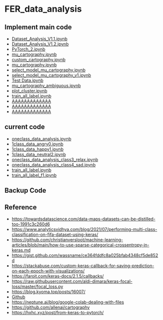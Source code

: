 # FER_data_analysis

## Implement main code
- <a href="https://colab.research.google.com/drive/1NyusAQzFC6lWXKqyhFYb3Hjqpg9kRYNf?usp=sharing">Dataset_Analysis_V1.1.ipynb</a>
- <a href="https://colab.research.google.com/drive/1JAA6SkArKEfe9uo-qie8jkGncCu4G0Yi?usp=sharing">Dataset_Analysis_V1.2.ipynb</a>
- <a href="https://colab.research.google.com/drive/1d5OfydNHiGAOE2s6qEOqGaEmL9fPj1g9?usp=sharing">PyTorch_2.ipynb</a>
- <a href="https://colab.research.google.com/drive/1hb9WMtYGeTOZWYUMNUCic3hh8nmKVpGh?usp=sharing">mu_cartography.ipynb</a>
- <a href="https://colab.research.google.com/drive/11EflmC1J-J5fu6qcAoyFZQL3IGTsG92W?usp=sharing">custom_cartography.ipynb</a>
- <a href="https://colab.research.google.com/drive/12t7fcOeZ4Rx7gLW24fnorJgJ-3GICewm?usp=sharing">mu_cartography.ipynb</a>
- <a href="https://colab.research.google.com/drive/1D9NFNJ_UnBvcOvHoTYSBHs8mfGD9vyxo?usp=sharing">select_model_mu_cartography.ipynb</a>
- <a href="https://colab.research.google.com/drive/16LuipYNCoaRzfmE1tu7M2Wrza09KJEtF?usp=sharing">select_model_mu_cartography_v1.ipynb</a>
- <a href="https://colab.research.google.com/drive/17P4akPBb3LKRf0e9MRC3x1ZJrBFvoyXD?usp=sharing">Test Data.ipynb</a>
- <a href="https://colab.research.google.com/drive/1Mujh0OCN6eCmOL7wRC01YbgotYqYyWVI?usp=sharing">mu_cartography_ambiguous.ipynb</a>
- <a href="https://colab.research.google.com/drive/18tXZYTCPzOl5eZ8pAdjGFYlSCzA_dxJR?usp=sharing">plot_cluster.ipynb</a>
- <a href="https://colab.research.google.com/drive/1lsfkItzWc5kbZThQ3ThSih36gywHhf4l?usp=sharing">train_all_label.ipynb</a>
- <a href="AAAAAAAAAAAAA">AAAAAAAAAAAAA</a>
- <a href="AAAAAAAAAAAAA">AAAAAAAAAAAAA</a>
- <a href="AAAAAAAAAAAAA">AAAAAAAAAAAAA</a>

## current code
- <a href="https://colab.research.google.com/drive/11TbA0CaMvnM8MaIaIXQijmKkjlYoi-Fm?usp=sharing">oneclass_data_analysis.ipynb</a>
- <a href="https://colab.research.google.com/drive/11TbA0CaMvnM8MaIaIXQijmKkjlYoi-Fm?usp=sharing">1class_data_angry0.ipynb</a>
- <a href="https://colab.research.google.com/drive/1ELw-SoBnNyNQ2pnz-CXth29iMVEcl0Nc?usp=sharing">1class_data_happy1.ipynb</a>
- <a href="https://colab.research.google.com/drive/1bo95t56bI44gmbSBSbdK3VxLJHVuWhfk?usp=sharing">1class_data_neutral2.ipynb</a>
- <a href="https://colab.research.google.com/drive/1GdFKVGsLBLsTln0ccAg-gszsvVrGJv8H?usp=sharing">oneclass_data_analysis_class3_relax.ipynb</a>
- <a href="https://colab.research.google.com/drive/1uoD5REwBJ0EP_nCN1oWW0yy7UoPThvMa?usp=sharing">oneclass_data_analysis_class4_sad.ipynb</a>
- <a href="https://colab.research.google.com/drive/1lsfkItzWc5kbZThQ3ThSih36gywHhf4l?usp=sharing">train_all_label.ipynb</a>
- <a href="https://colab.research.google.com/drive/13gd3msDJHKi8JhzHhKCDPo6km52VTHOJ?usp=sharing">train_all_label_f1.ipynb</a>

## Backup Code
## Reference
- https://towardsdatascience.com/data-maps-datasets-can-be-distilled-too-1991c3c260d6
- https://www.analyticsvidhya.com/blog/2021/07/performing-multi-class-classification-on-fifa-dataset-using-keras/
- https://github.com/christianversloot/machine-learning-articles/blob/main/how-to-use-sparse-categorical-crossentropy-in-keras.md
- https://gist.github.com/wassname/ce364fddfc8a025bfab4348cf5de852d
- https://stackabuse.com/custom-keras-callback-for-saving-prediction-on-each-epoch-with-visualizations/
- https://faroit.com/keras-docs/2.1.5/callbacks/
- https://raw.githubusercontent.com/aldi-dimara/keras-focal-loss/master/focal_loss.py
- https://blog.kyoma.top/posts/16007/
- <a href="https://colab.research.google.com/github/jckantor/cbe61622/blob/master/docs/A.02-Downloading_Python_source_files_from_github.ipynb#scrollTo=3xKIi-4L1I4E">Github</a>
- https://neptune.ai/blog/google-colab-dealing-with-files
- https://github.com/allenai/cartography
- https://hxhc.xyz/post/from-keras-to-pytorch/


